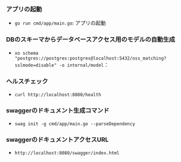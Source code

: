 ### アプリの起動
- `go run cmd/app/main.go`: アプリの起動
### DBのスキーマからデータベースアクセス用のモデルの自動生成
- `xo schema "postgres://postgres:postgres@localhost:5432/oss_matching?sslmode=disable" -o internal/model`：
### ヘルスチェック
- `curl http://localhost:8080/health`
### swaggerのドキュメント生成コマンド
- `swag init -g cmd/app/main.go --parseDependency`
### swaggerのドキュメントアクセスURL
- `http://localhost:8080/swagger/index.html`